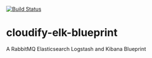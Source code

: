 [![Build Status](https://circleci.com/gh/cloudify-examples/elk-blueprint.svg?style=shield&circle-token=:circle-token)](https://circleci.com/gh/cloudify-examples/elk-blueprint)

# cloudify-elk-blueprint
A RabbitMQ Elasticsearch Logstash and Kibana Blueprint
